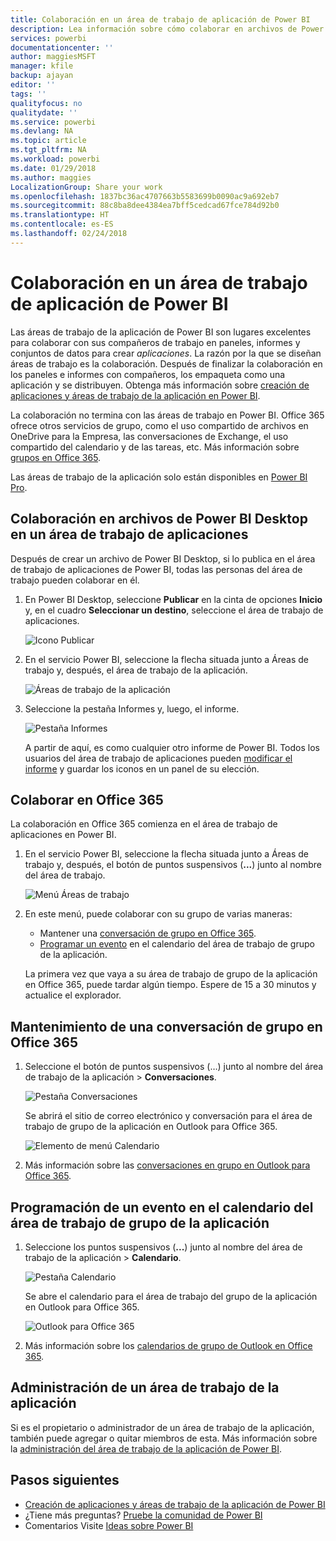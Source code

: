 ```yaml
---
title: Colaboración en un área de trabajo de aplicación de Power BI
description: Lea información sobre cómo colaborar en archivos de Power BI Desktop en su área de trabajo de aplicación, y con servicios de Office 365 tales como el uso compartido de archivos en OneDrive para la Empresa, las conversaciones en Exchange, el calendario y las tareas.
services: powerbi
documentationcenter: ''
author: maggiesMSFT
manager: kfile
backup: ajayan
editor: ''
tags: ''
qualityfocus: no
qualitydate: ''
ms.service: powerbi
ms.devlang: NA
ms.topic: article
ms.tgt_pltfrm: NA
ms.workload: powerbi
ms.date: 01/29/2018
ms.author: maggies
LocalizationGroup: Share your work
ms.openlocfilehash: 1837bc36ac4707663b5583699b0090ac9a692eb7
ms.sourcegitcommit: 88c8ba8dee4384ea7bff5cedcad67fce784d92b0
ms.translationtype: HT
ms.contentlocale: es-ES
ms.lasthandoff: 02/24/2018
---
```

# <a name="collaborate-in-your-power-bi-app-workspace"></a>Colaboración en un área de trabajo de aplicación de Power BI
Las áreas de trabajo de la aplicación de Power BI son lugares excelentes para colaborar con sus compañeros de trabajo en paneles, informes y conjuntos de datos para crear *aplicaciones*. La razón por la que se diseñan áreas de trabajo es la colaboración. Después de finalizar la colaboración en los paneles e informes con compañeros, los empaqueta como una aplicación y se distribuyen. Obtenga más información sobre [creación de aplicaciones y áreas de trabajo de la aplicación en Power BI](service-create-distribute-apps.md). 

La colaboración no termina con las áreas de trabajo en Power BI. Office 365 ofrece otros servicios de grupo, como el uso compartido de archivos en OneDrive para la Empresa, las conversaciones de Exchange, el uso compartido del calendario y de las tareas, etc. Más información sobre [grupos en Office 365](https://support.office.com/article/Create-a-group-in-Office-365-7124dc4c-1de9-40d4-b096-e8add19209e9).

Las áreas de trabajo de la aplicación solo están disponibles en [Power BI Pro](service-free-vs-pro.md).

## <a name="collaborate-on-power-bi-desktop-files-in-your-app-workspace"></a>Colaboración en archivos de Power BI Desktop en un área de trabajo de aplicaciones
Después de crear un archivo de Power BI Desktop, si lo publica en el área de trabajo de aplicaciones de Power BI, todas las personas del área de trabajo pueden colaborar en él.

1. En Power BI Desktop, seleccione **Publicar** en la cinta de opciones **Inicio** y, en el cuadro **Seleccionar un destino**, seleccione el área de trabajo de aplicaciones.
   
    ![Icono Publicar](media/service-collaborate-power-bi-workspace/power-bi-group-publish-pbix.png)
2. En el servicio Power BI, seleccione la flecha situada junto a Áreas de trabajo y, después, el área de trabajo de la aplicación.
   
    ![Áreas de trabajo de la aplicación](media/service-collaborate-power-bi-workspace/power-bi-workspace-nav-arrow.png)
3. Seleccione la pestaña Informes y, luego, el informe.
   
    ![Pestaña Informes](media/service-collaborate-power-bi-workspace/power-bi-workspace-report.png)
   
    A partir de aquí, es como cualquier otro informe de Power BI. Todos los usuarios del área de trabajo de aplicaciones pueden [modificar el informe](service-reports.md) y guardar los iconos en un panel de su elección.

## <a name="collaborate-in-office-365"></a>Colaborar en Office 365
La colaboración en Office 365 comienza en el área de trabajo de aplicaciones en Power BI.

1. En el servicio Power BI, seleccione la flecha situada junto a Áreas de trabajo y, después, el botón de puntos suspensivos (**...**) junto al nombre del área de trabajo. 
   
   ![Menú Áreas de trabajo](media/service-collaborate-power-bi-workspace/power-bi-app-ellipsis.png)
2. En este menú, puede colaborar con su grupo de varias maneras: 
   
   * Mantener una [conversación de grupo en Office 365](service-collaborate-power-bi-workspace.md#have-a-group-conversation-in-office-365).
   * [Programar un evento](service-collaborate-power-bi-workspace.md#schedule-an-event-on-the-group-workspace-calendar) en el calendario del área de trabajo de grupo de la aplicación.
   
   La primera vez que vaya a su área de trabajo de grupo de la aplicación en Office 365, puede tardar algún tiempo. Espere de 15 a 30 minutos y actualice el explorador.

## <a name="have-a-group-conversation-in-office-365"></a>Mantenimiento de una conversación de grupo en Office 365
1. Seleccione el botón de puntos suspensivos (…) junto al nombre del área de trabajo de la aplicación \> **Conversaciones**. 
   
    ![Pestaña Conversaciones](media/service-collaborate-power-bi-workspace/power-bi-app-ellipsis.png)
   
   Se abrirá el sitio de correo electrónico y conversación para el área de trabajo de grupo de la aplicación en Outlook para Office 365.
   
   ![Elemento de menú Calendario](media/service-collaborate-power-bi-workspace/pbi_grps_o365convo.png)
2. Más información sobre las [conversaciones en grupo en Outlook para Office 365](https://support.office.com/Article/Have-a-group-conversation-a0482e24-a769-4e39-a5ba-a7c56e828b22).

## <a name="schedule-an-event-on-the-apps-group-workspace-calendar"></a>Programación de un evento en el calendario del área de trabajo de grupo de la aplicación
1. Seleccione los puntos suspensivos (**...**) junto al nombre del área de trabajo de la aplicación \> **Calendario**. 
   
   ![Pestaña Calendario](media/service-collaborate-power-bi-workspace/power-bi-app-ellipsis.png)
   
   Se abre el calendario para el área de trabajo del grupo de la aplicación en Outlook para Office 365.
   
   ![Outlook para Office 365](media/service-collaborate-power-bi-workspace/pbi_grps_o365_calendar.png)
2. Más información sobre los [calendarios de grupo de Outlook en Office 365](https://support.office.com/Article/Add-edit-and-subscribe-to-group-events-0cf1ad68-1034-4306-b367-d75e9818376a).

## <a name="manage-an-app-workspace"></a>Administración de un área de trabajo de la aplicación
Si es el propietario o administrador de un área de trabajo de la aplicación, también puede agregar o quitar miembros de esta. Más información sobre la [administración del área de trabajo de la aplicación de Power BI](service-manage-app-workspace-in-power-bi-and-office-365.md).

## <a name="next-steps"></a>Pasos siguientes
* [Creación de aplicaciones y áreas de trabajo de la aplicación de Power BI](service-create-distribute-apps.md)
* ¿Tiene más preguntas? [Pruebe la comunidad de Power BI](http://community.powerbi.com/)
* Comentarios Visite [Ideas sobre Power BI](https://ideas.powerbi.com/forums/265200-power-bi)

